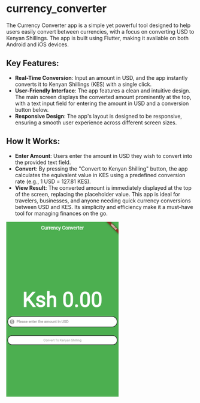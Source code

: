 # currency_converter

The Currency Converter app is a simple yet powerful tool designed to help users easily convert between currencies, with a focus on converting USD to Kenyan Shillings. The app is built using Flutter, making it available on both Android and iOS devices.

## Key Features:
- **Real-Time Conversion**: Input an amount in USD, and the app instantly converts it to Kenyan Shillings (KES) with a single click.
- **User-Friendly Interface**: The app features a clean and intuitive design. The main screen displays the converted amount prominently at the top, with a text input field for entering the amount in USD and a conversion button below.
- **Responsive Design**: The app's layout is designed to be responsive, ensuring a smooth user experience across different screen sizes.
## How It Works:
- **Enter Amount**: Users enter the amount in USD they wish to convert into the provided text field.
- **Convert**: By pressing the "Convert to Kenyan Shilling" button, the app calculates the equivalent value in KES using a predefined conversion rate (e.g., 1 USD = 127.81 KES).
- **View Result**: The converted amount is immediately displayed at the top of the screen, replacing the placeholder value.
This app is ideal for travelers, businesses, and anyone needing quick currency conversions between USD and KES. Its simplicity and efficiency make it a must-have tool for managing finances on the go.

<img src="https://github.com/martinsigei/Currency_Converter-App./blob/main/preview.png" alt="Currency Converter App Preview" width="300"/>

